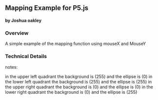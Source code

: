 ## Mapping Example for P5.js
#### by Joshua oakley



### Overview
A simple example of the mapping function using mouseX and MouseY


### Technical Details

notes:

in the upper left quadrant the background is (255) and the ellipse is (0)
in the lower left quadrant the background is (255) and the ellipse is (255)
in the upper right quadrant the background is (0) and the ellipse is (0)
in the lower right quadrant the background is (0) and the ellipse is (255)

